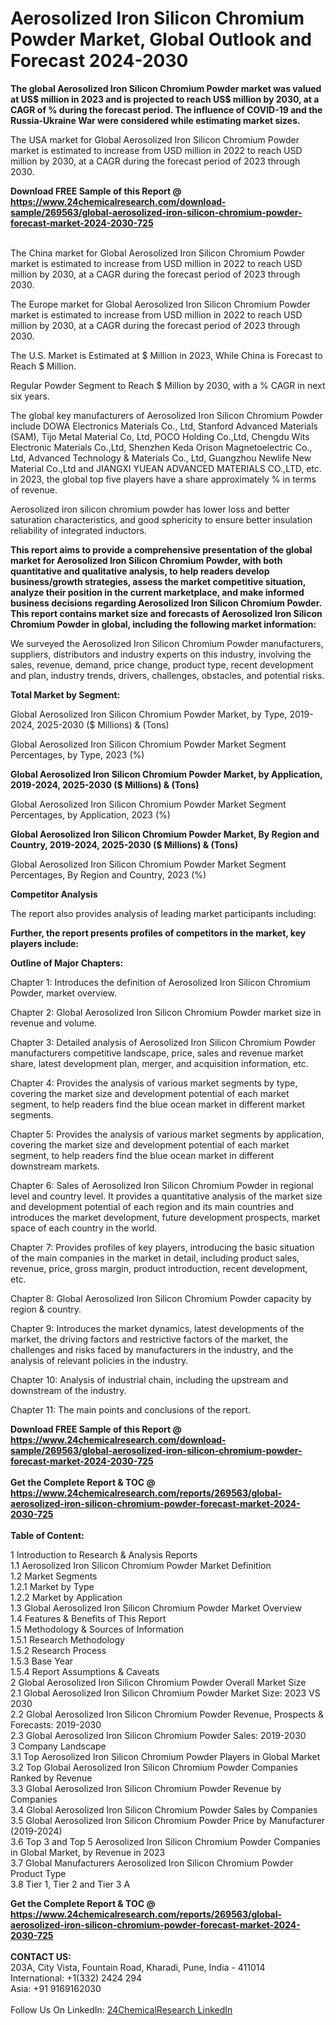 <h1>Aerosolized Iron Silicon Chromium Powder Market, Global Outlook and Forecast 2024-2030</h1><p><strong>The global Aerosolized Iron Silicon Chromium Powder market was valued at US$ million in 2023 and is projected to reach US$ million by 2030, at a CAGR of % during the forecast period. The influence of COVID-19 and the Russia-Ukraine War were considered while estimating market sizes.</strong></p><p>
</p><p>The USA market for Global Aerosolized Iron Silicon Chromium Powder market is estimated to increase from USD million in 2022 to reach USD million by 2030, at a CAGR during the forecast period of 2023 through 2030.</p><div><b>Download FREE Sample of this Report @ 
            <a href="https://www.24chemicalresearch.com/download-sample/269563/global-aerosolized-iron-silicon-chromium-powder-forecast-market-2024-2030-725">
            https://www.24chemicalresearch.com/download-sample/269563/global-aerosolized-iron-silicon-chromium-powder-forecast-market-2024-2030-725</a></b></div><br><p>
</p><p>The China market for Global Aerosolized Iron Silicon Chromium Powder market is estimated to increase from USD million in 2022 to reach USD million by 2030, at a CAGR during the forecast period of 2023 through 2030.</p><p>
</p><p>The Europe market for Global Aerosolized Iron Silicon Chromium Powder market is estimated to increase from USD million in 2022 to reach USD million by 2030, at a CAGR during the forecast period of 2023 through 2030.</p><p>
</p><p>The U.S. Market is Estimated at $ Million in 2023, While China is Forecast to Reach $ Million.</p><p>
Regular Powder Segment to Reach $ Million by 2030, with a % CAGR in next six years.</p><p>
The global key manufacturers of Aerosolized Iron Silicon Chromium Powder include DOWA Electronics Materials Co., Ltd, Stanford Advanced Materials (SAM), Tijo Metal Material Co, Ltd, POCO Holding Co.,Ltd, Chengdu Wits Electronic Materials Co.,Ltd, Shenzhen Keda Orison Magnetoelectric Co., Ltd, Advanced Technology &amp; Materials Co., Ltd, Guangzhou Newlife New Material Co.,Ltd and JIANGXI YUEAN ADVANCED MATERIALS CO.,LTD, etc. in 2023, the global top five players have a share approximately % in terms of revenue.</p><p>
Aerosolized iron silicon chromium powder has lower loss and better saturation characteristics, and good sphericity to ensure better insulation reliability of integrated inductors.</p><p>
<strong>This report aims to provide a comprehensive presentation of the global market for Aerosolized Iron Silicon Chromium Powder, with both quantitative and qualitative analysis, to help readers develop business/growth strategies, assess the market competitive situation, analyze their position in the current marketplace, and make informed business decisions regarding Aerosolized Iron Silicon Chromium Powder. This report contains market size and forecasts of Aerosolized Iron Silicon Chromium Powder in global, including the following market information:</strong></p><p>
</p><p>
</p><p>We surveyed the Aerosolized Iron Silicon Chromium Powder manufacturers, suppliers, distributors and industry experts on this industry, involving the sales, revenue, demand, price change, product type, recent development and plan, industry trends, drivers, challenges, obstacles, and potential risks.</p><p>
<strong>Total Market by Segment:</strong></p><p>
Global Aerosolized Iron Silicon Chromium Powder Market, by Type, 2019-2024, 2025-2030 ($ Millions) &amp; (Tons)</p><p>
Global Aerosolized Iron Silicon Chromium Powder Market Segment Percentages, by Type, 2023 (%)</p><p>
</p><p>
</p><p><strong>Global Aerosolized Iron Silicon Chromium Powder Market, by Application, 2019-2024, 2025-2030 ($ Millions) &amp; (Tons)</strong></p><p>
Global Aerosolized Iron Silicon Chromium Powder Market Segment Percentages, by Application, 2023 (%)</p><p>
</p><p>
</p><p><strong>Global Aerosolized Iron Silicon Chromium Powder Market, By Region and Country, 2019-2024, 2025-2030 ($ Millions) &amp; (Tons)</strong></p><p>
Global Aerosolized Iron Silicon Chromium Powder Market Segment Percentages, By Region and Country, 2023 (%)</p><p>
</p><p>
</p><p><strong>Competitor Analysis</strong></p><p>
The report also provides analysis of leading market participants including:</p><p>
</p><p>
</p><p><strong>Further, the report presents profiles of competitors in the market, key players include:</strong></p><p>
</p><p>
</p><p><strong>Outline of Major Chapters:</strong></p><p>
Chapter 1: Introduces the definition of Aerosolized Iron Silicon Chromium Powder, market overview.</p><p>
Chapter 2: Global Aerosolized Iron Silicon Chromium Powder market size in revenue and volume.</p><p>
Chapter 3: Detailed analysis of Aerosolized Iron Silicon Chromium Powder manufacturers competitive landscape, price, sales and revenue market share, latest development plan, merger, and acquisition information, etc.</p><p>
Chapter 4: Provides the analysis of various market segments by type, covering the market size and development potential of each market segment, to help readers find the blue ocean market in different market segments.</p><p>
Chapter 5: Provides the analysis of various market segments by application, covering the market size and development potential of each market segment, to help readers find the blue ocean market in different downstream markets.</p><p>
Chapter 6: Sales of Aerosolized Iron Silicon Chromium Powder in regional level and country level. It provides a quantitative analysis of the market size and development potential of each region and its main countries and introduces the market development, future development prospects, market space of each country in the world.</p><p>
Chapter 7: Provides profiles of key players, introducing the basic situation of the main companies in the market in detail, including product sales, revenue, price, gross margin, product introduction, recent development, etc.</p><p>
Chapter 8: Global Aerosolized Iron Silicon Chromium Powder capacity by region &amp; country.</p><p>
Chapter 9: Introduces the market dynamics, latest developments of the market, the driving factors and restrictive factors of the market, the challenges and risks faced by manufacturers in the industry, and the analysis of relevant policies in the industry.</p><p>
Chapter 10: Analysis of industrial chain, including the upstream and downstream of the industry.</p><p>
Chapter 11: The main points and conclusions of the report.</p><div><b>Download FREE Sample of this Report @ 
            <a href="https://www.24chemicalresearch.com/download-sample/269563/global-aerosolized-iron-silicon-chromium-powder-forecast-market-2024-2030-725">
            https://www.24chemicalresearch.com/download-sample/269563/global-aerosolized-iron-silicon-chromium-powder-forecast-market-2024-2030-725</a></b></div><br><div><b>Get the Complete Report & TOC @ 
            <a href="https://www.24chemicalresearch.com/reports/269563/global-aerosolized-iron-silicon-chromium-powder-forecast-market-2024-2030-725">
            https://www.24chemicalresearch.com/reports/269563/global-aerosolized-iron-silicon-chromium-powder-forecast-market-2024-2030-725</a></b></div><br>
            <b>Table of Content:</b><p>1 Introduction to Research & Analysis Reports<br />
    1.1 Aerosolized Iron Silicon Chromium Powder Market Definition<br />
    1.2 Market Segments<br />
        1.2.1 Market by Type<br />
        1.2.2 Market by Application<br />
    1.3 Global Aerosolized Iron Silicon Chromium Powder Market Overview<br />
    1.4 Features & Benefits of This Report<br />
    1.5 Methodology & Sources of Information<br />
        1.5.1 Research Methodology<br />
        1.5.2 Research Process<br />
        1.5.3 Base Year<br />
        1.5.4 Report Assumptions & Caveats<br />
2 Global Aerosolized Iron Silicon Chromium Powder Overall Market Size<br />
    2.1 Global Aerosolized Iron Silicon Chromium Powder Market Size: 2023 VS 2030<br />
    2.2 Global Aerosolized Iron Silicon Chromium Powder Revenue, Prospects & Forecasts: 2019-2030<br />
    2.3 Global Aerosolized Iron Silicon Chromium Powder Sales: 2019-2030<br />
3 Company Landscape<br />
    3.1 Top Aerosolized Iron Silicon Chromium Powder Players in Global Market<br />
    3.2 Top Global Aerosolized Iron Silicon Chromium Powder Companies Ranked by Revenue<br />
    3.3 Global Aerosolized Iron Silicon Chromium Powder Revenue by Companies<br />
    3.4 Global Aerosolized Iron Silicon Chromium Powder Sales by Companies<br />
    3.5 Global Aerosolized Iron Silicon Chromium Powder Price by Manufacturer (2019-2024)<br />
    3.6 Top 3 and Top 5 Aerosolized Iron Silicon Chromium Powder Companies in Global Market, by Revenue in 2023<br />
    3.7 Global Manufacturers Aerosolized Iron Silicon Chromium Powder Product Type<br />
    3.8 Tier 1, Tier 2 and Tier 3 A</p><div><b>Get the Complete Report & TOC @ 
            <a href="https://www.24chemicalresearch.com/reports/269563/global-aerosolized-iron-silicon-chromium-powder-forecast-market-2024-2030-725">
            https://www.24chemicalresearch.com/reports/269563/global-aerosolized-iron-silicon-chromium-powder-forecast-market-2024-2030-725</a></b></div><br><b>CONTACT US:</b><br>
            203A, City Vista, Fountain Road, Kharadi, Pune, India - 411014<br>
            International: +1(332) 2424 294<br>
            Asia: +91 9169162030 <br><br>
            Follow Us On LinkedIn: <a href="https://www.linkedin.com/company/24chemicalresearch/">24ChemicalResearch LinkedIn</a>